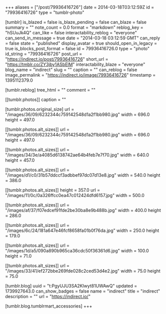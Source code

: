 +++
aliases = ["/post/79936416726"]
date = 2014-03-18T03:12:59Z
id = "79936416726"
type = "tumblr-photo"

[tumblr]
is_blazed = false
is_blaze_pending = false
can_blaze = false
summary = ""
note_count = 0.0
format = "markdown"
reblog_key = "hSUuJk4Q"
can_like = false
interactability_reblog = "everyone"
can_send_in_message = true
date = "2014-03-18 03:12:59 GMT"
can_reply = false
state = "published"
display_avatar = true
should_open_in_legacy = true
is_blocks_post_format = false
id = 79936416726.0
type = "photo"
id_string = "79936416726"
post_url = "https://indirect.io/post/79936416726"
short_url = "https://tmblr.co/ZY3jby1ASbElM"
interactability_blaze = "everyone"
blog_name = "indirect"
slug = ""
caption = ""
can_reblog = false
image_permalink = "https://indirect.io/image/79936416726"
timestamp = 1395112379.0

[tumblr.reblog]
tree_html = ""
comment = ""

[[tumblr.photos]]
caption = ""

[tumblr.photos.original_size]
url = "/images/36/09/6232344c759142548d1a2f1bb980.jpg"
width = 696.0
height = 497.0

[[tumblr.photos.alt_sizes]]
url = "/images/36/09/6232344c759142548d1a2f1bb980.jpg"
width = 696.0
height = 497.0

[[tumblr.photos.alt_sizes]]
url = "/images/34/3e/a4085d6138742ae64b4feb7e7f70.jpg"
width = 640.0
height = 457.0

[[tumblr.photos.alt_sizes]]
url = "/images/d1/c0/31b57ddccf3adbbef97dc07d13e8.jpg"
width = 540.0
height = 386.0

[[tumblr.photos.alt_sizes]]
height = 357.0
url = "/images/11/0c/0a326ffcc0ea47c012424dfd6157.jpg"
width = 500.0

[[tumblr.photos.alt_sizes]]
url = "/images/af/37/f07edcef91fde2be30ba8e9b488b.jpg"
width = 400.0
height = 286.0

[[tumblr.photos.alt_sizes]]
url = "/images/6c/24/181a647e46fcf8658fa01b0f76da.jpg"
width = 250.0
height = 179.0

[[tumblr.photos.alt_sizes]]
url = "/images/1d/a5/090a890b965ca36cdc50f36361d6.jpg"
width = 100.0
height = 71.0

[[tumblr.photos.alt_sizes]]
url = "/images/33/41/ef272bbe269fde028c2ced53d4e2.jpg"
width = 75.0
height = 75.0

[tumblr.blog]
uuid = "t:PgyUJU3SA2Klwyt81UWAwQ"
updated = 1739927643.0
can_show_badges = false
name = "indirect"
title = "indirect"
description = ""
url = "https://indirect.io/"

[tumblr.blog.tumblrmart_accessories]
+++

